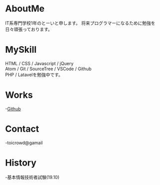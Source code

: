 # AboutMe
IT系専門学校1年のとーいと申します。
将来プログラマーになるために勉強を日々頑張っております。     

# MySkill
HTML / CSS / Javascript / jQuery  
Atom / Git / SourceTree / VSCode / Github  
PHP / Latavelを勉強中です。      

# Works
-[Github](http://github.com/toi-s)    

# Contact 
-toicrowd@gamail    

# History
-基本情報技術者試験(19.10)    
